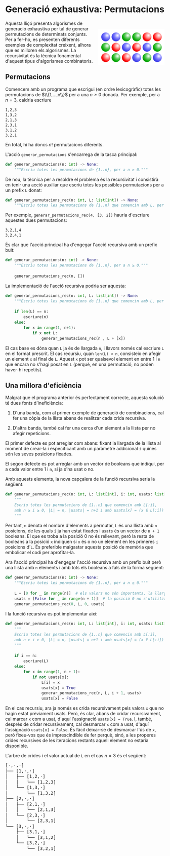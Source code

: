 # Generació exhaustiva: Permutacions

<img src='./permutacions.png' style='height: 8em; float: right; margin: 2em 0 1em 1em;'/>

Aquesta lliçó presenta algorismes de generació exhaustiva per tal de generar permutacions de determinats conjunts. Per a fer-ho, es presenten diferents exemples de complexitat creixent, alhora que es milloren els algorismes. La recursivitat és la tècnica fonamental d'aquest tipus d'algorismes combinatoris.


## Permutacions

Comencem amb un programa que escrigui (en ordre lexicogràfic) totes les permutacions de $\\{1,...,n\\}$ per a una $n\ge0$ donada. Per exemple, per a $n = 3$, caldria escriure

```text
1,2,3
1,3,2
2,1,3
2,3,1
3,1,2
3,2,1
```

En total, hi ha doncs $n!$ permutacions diferents.

L'acció `generar_permutacions` s'encarrega de la tasca principal:

```python
def generar_permutacions(n: int) -> None:
    """Escriu totes les permutacions de {1..n}, per a n ≥ 0."""
```

De nou, la tècnica per a resoldre el problema és la recursivitat i consistirà en tenir una acció auxiliar que escriu totes les possibles permutacions per a un prefix `L` donat:

```python
def generar_permutacions_rec(n: int, L: list[int]) -> None:
    """Escriu totes les permutacions de {1..n} que comencin amb L, per a n ≥ |L| ≥ 0."""
```

Per exemple, `generar_permutacions_rec(4, [3, 2])` hauria d'escriure aquestes dues permutacions:

```text
3,2,1,4
3,2,4,1
```

És clar que l'acció principal ha d'engegar l'acció recursiva amb un prefix buit:

```python
def generar_permutacions(n: int) -> None:
    """Escriu totes les permutacions de {1..n}, per a n ≥ 0."""

    generar_permutacions_rec(n, [])
```

La implementació de l'acció recursiva podria ser aquesta:

```python
def generar_permutacions_rec(n: int, L: list[int]) -> None:
    """Escriu totes les permutacions de {1..n} que comencin amb L, per a n ≥ |L| ≥ 0."""

    if len(L) == n:
        escriure(n)
    else:
        for x in range(1, n+1):
            if x not L:
                generar_permutacions_rec(n , L + [x])
```

El cas base es dóna quan `L` ja és de llargada `n`, i llavors només cal escriure `L` en el format prescrit. El cas recursiu, quan `len(L) < n`, consisteix en afegir un element `x` al final de `L`. Aquest `x` pot ser qualsevol element en entre 1 i `n` que encara no s'hagi posat en `L` (perquè, en una permutació, no poden haver-hi repetits).


## Una millora d'eficiència

Malgrat que el programa anterior és perfectament correcte, aquesta solució té dues fonts d'ineficiència:

1. D'una banda, com al primer exemple de generació de combinacions, cal fer una còpia de la llista abans de realitzar cada crida recursiva.

2. D'altra banda, també cal fer una cerca d'un element a la llista per no afegir repeticions.

El primer defecte es pot arreglar com abans: fixant la llargada de la llista al moment de crear-la i especificant amb un paràmetre addicional `i` quines són les seves posicions fixades.

El segon defecte es pot arreglar amb un vector de booleans que indiqui, per a cada valor entre 1 i `n`, si ja s'ha usat o no.

Amb aquests elements, la nova capçalera de la funció recursiva seria la següent:

```python
def generar_permutacions_rec(n: int, L: list[int], i: int, usats: list[bool]) -> None:
    """
    Escriu totes les permutacions de {1..n} que comencin amb L[:i],
    amb n ≥ i ≥ 0, |L| = n, |usats| = n+1 i amb usats[x] = (x ∈ L[:i]) per a tot x∈{1..n}.
    """
```

Per tant, `n` denota el nombre d'elements a permutar, `L` és una llista amb `n` posicions, de les quals `i` ja han estat fixades i `usats` és un vector de `n + 1` booleans. El que es troba a la posició 0 no és rellevant, però la resta de booleans a la posició `x` indiquen si `x` és o no un element en les primeres `i` posicions d'`L`. És preferible malgastar aquesta posició de memòria que embolicar el codi per aprofitar-la.

Ara l'acció principal ha d'engegar l'acció recursiva amb un prefix buit però una llista amb `n` elements i amb tots els booleans a fals de la forma següent:

```python
def generar_permutacions(n: int) -> None:
    """Escriu totes les permutacions de {1..n}, per a n ≥ 0."""

    L = [0 for _ in range(n)]  # els valors no són importants, la llargada sí
    usats = [False for _ in range(n + 1)]  # la posició 0 no s'utilitza
    generar_permutacions_rec(0, L, 0, usats)
```

I la funció recursiva es pot implementar així:

```python
def generar_permutacions_rec(n: int, L: list[int], i: int, usats: list[bool]) -> None:
    """
    Escriu totes les permutacions de {1..n} que comencin amb L[:i],
    amb n ≥ i ≥ 0, |L| = n, |usats| = n+1 i amb usats[x] = (x ∈ L[:i]) per a tot x∈{1..n}.
    """

    if i == n:
        escriure(L)
    else:
        for x in range(1, n + 1):
            if not usats[x]:
                L[i] = x
                usats[x] = True
                generar_permutacions_rec(n, L, i + 1, usats)
                usats[x] = False
```

En el cas recursiu, ara ja només es crida recursivament pels valors `x` que no hagin estat prèviament usats. Però, és clar, abans de cridar recursivament, cal marcar `x` com a usat, d'aquí l'assignació `usats[x] = True`. I, també, després de cridar recursivament, cal desmarcar `x` com a usat, d'aquí l'assignació `usats[x] = False`. És fàcil deixar-se de desmarcar l'ús de `x`, però fixeu-vos que és imprescindible de fer perquè, sinó, a les properes crides recursives de les iteracions restants aquell element no estaria disponible.

L'arbre de crides i el valor actual de `L` en el cas $n=3$ és el següent:

<pre class="info custom-block" style='line-height: 1.25;'>
[·,·,·]
├── [1,·,·]
│   ├── [1,2,·]
│   │   └── [1,2,3]
│   └── [1,3,·]
│       └── [1,3,2]
├── [2,·,·]
│   ├── [2,1,·]
│   │   └── [2,1,3]
│   └── [2,3,·]
│       └── [2,3,1]
└── [3,·,·]
    ├── [3,1,·]
    │   └── [3,1,2]
    └── [3,2,·]
        └── [3,2,1]
</pre>


<Autors autors="jpetit"/>
